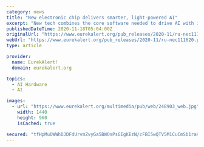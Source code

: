 ```yaml
---
category: news
title: "New electronic chip delivers smarter, light-powered AI"
excerpt: "New tech combines the core software needed to drive AI with image-capturing hardware - in one electronic chip. The light-driven prototype device imitates the way the human brain processes visual information."
publishedDateTime: 2020-11-18T05:04:00Z
originalUrl: "https://www.eurekalert.org/pub_releases/2020-11/ru-nec111620.php"
webUrl: "https://www.eurekalert.org/pub_releases/2020-11/ru-nec111620.php"
type: article

provider:
  name: EurekAlert!
  domain: eurekalert.org

topics:
  - AI Hardware
  - AI

images:
  - url: "https://www.eurekalert.org/multimedia/pub/web/248903_web.jpg"
    width: 1440
    height: 960
    isCached: true

secured: "tfHpMuOWWhDJDFdUrvmZvyGa5BWOnPsGIgKEzN/cFBI5wQTV5M1CuCmSb1raHWwl96qvaE2wEJbEPis9LcvzP8XZZbmALr0HE+Qru7U84IrpmkqBL7VlVimfAU0rJ9eToWKj6iRfSo8bqCL+7lBKr3fqODaGQVRYRPbc1Ymsfk0yUhqam8i8hki51gJq68tNwXJr9Wiw9LOKVFagqyB0iIx+Vkxh23jnarmUObAagnSBFGeqCy5c/1347XUGqCWYa9d0y7bxLLMMf1VFgyi6PhqHIC9D/ZWqAmU0IyYaYT0BlyNha87uW4/0Td7qJC+1l2QzXQYDdugxa17LYgDmGs6hx4xOozxRsZ0eAOfXQxw=;fM8HRxyj1O1CIlnnH4wEag=="
---
```


